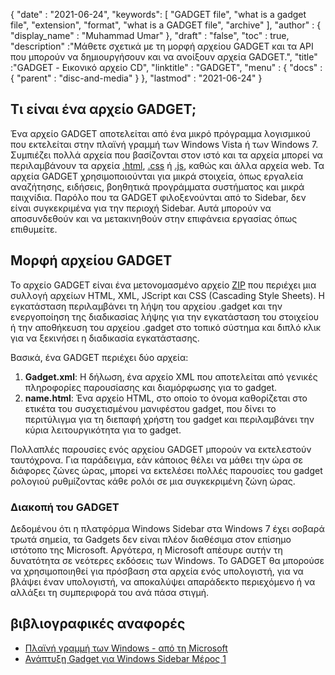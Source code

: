 {
  "date" : "2021-06-24",
  "keywords": [ "GADGET file", "what is a gadget file", "extension", "format", "what is a GADGET file", "archive" ],
  "author" : {
    "display_name" : "Muhammad Umar"
},
  "draft" : "false",
   "toc" : true,
  "description" :"Μάθετε σχετικά με τη μορφή αρχείου GADGET και τα API που μπορούν να δημιουργήσουν και να ανοίξουν αρχεία GADGET.",
  "title" :"GADGET - Εικονικό αρχείο CD",
  "linktitle" : "GADGET",
  "menu" : {
    "docs" : {
      "parent" : "disc-and-media"
}
},
  "lastmod" : "2021-06-24"
}

## Τι είναι ένα αρχείο GADGET;

Ένα αρχείο GADGET αποτελείται από ένα μικρό πρόγραμμα λογισμικού που εκτελείται στην πλαϊνή γραμμή των Windows Vista ή των Windows 7. Συμπιέζει πολλά αρχεία που βασίζονται στον ιστό και τα αρχεία μπορεί να περιλαμβάνουν τα αρχεία [.html](/el/web/html/), [.css](/el/web/css/) ή [.js](/el/web/js/), καθώς και άλλα αρχεία web. Τα αρχεία GADGET χρησιμοποιούνται για μικρά στοιχεία, όπως εργαλεία αναζήτησης, ειδήσεις, βοηθητικά προγράμματα συστήματος και μικρά παιχνίδια. Παρόλο που τα GADGET φιλοξενούνται από το Sidebar, δεν είναι συγκεκριμένα για την περιοχή Sidebar. Αυτά μπορούν να αποσυνδεθούν και να μετακινηθούν στην επιφάνεια εργασίας όπως επιθυμείτε.

## Μορφή αρχείου GADGET

Το αρχείο GADGET είναι ένα μετονομασμένο αρχείο [ZIP](/el/compression/zip/) που περιέχει μια συλλογή αρχείων HTML, XML, JScript και CSS (Cascading Style Sheets). Η εγκατάσταση περιλαμβάνει τη λήψη του αρχείου .gadget και την ενεργοποίηση της διαδικασίας λήψης για την εγκατάσταση του στοιχείου ή την αποθήκευση του αρχείου .gadget στο τοπικό σύστημα και διπλό κλικ για να ξεκινήσει η διαδικασία εγκατάστασης.

Βασικά, ένα GADGET περιέχει δύο αρχεία:

1. **Gadget.xml**: Η δήλωση, ένα αρχείο XML που αποτελείται από γενικές πληροφορίες παρουσίασης και διαμόρφωσης για το gadget.
2. **name.html**: Ένα αρχείο HTML, στο οποίο το όνομα καθορίζεται στο<name> ετικέτα του συσχετισμένου μανιφέστου gadget, που δίνει το περιτύλιγμα για τη διεπαφή χρήστη του gadget και περιλαμβάνει την κύρια λειτουργικότητα για το gadget.

Πολλαπλές παρουσίες ενός αρχείου GADGET μπορούν να εκτελεστούν ταυτόχρονα. Για παράδειγμα, εάν κάποιος θέλει να μάθει την ώρα σε διάφορες ζώνες ώρας, μπορεί να εκτελέσει πολλές παρουσίες του gadget ρολογιού ρυθμίζοντας κάθε ρολόι σε μια συγκεκριμένη ζώνη ώρας.

### Διακοπή του GADGET

Δεδομένου ότι η πλατφόρμα Windows Sidebar στα Windows 7 έχει σοβαρά τρωτά σημεία, τα Gadgets δεν είναι πλέον διαθέσιμα στον επίσημο ιστότοπο της Microsoft. Αργότερα, η Microsoft απέσυρε αυτήν τη δυνατότητα σε νεότερες εκδόσεις των Windows. Το GADGET θα μπορούσε να χρησιμοποιηθεί για πρόσβαση στα αρχεία ενός υπολογιστή, για να βλάψει έναν υπολογιστή, να αποκαλύψει απαράδεκτο περιεχόμενο ή να αλλάξει τη συμπεριφορά του ανά πάσα στιγμή.

## βιβλιογραφικές αναφορές

* [Πλαϊνή γραμμή των Windows - από τη Microsoft](https://docs.microsoft.com/en-us/previous-versions/windows/desktop/sidebar/-sidebar-entry)
* [Ανάπτυξη Gadget για Windows Sidebar Μέρος 1](https://docs.microsoft.com/en-us/previous-versions/windows/desktop/sidebar/-sidebar-overview-gdo)


